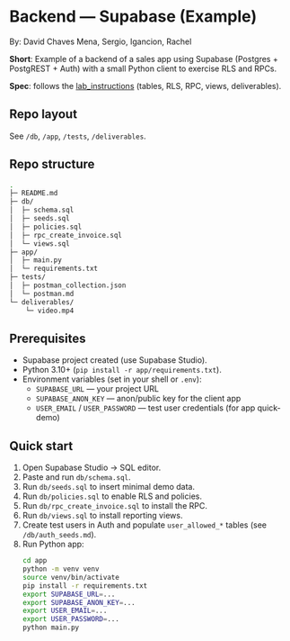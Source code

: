 # Backend — Supabase (Example)

By: David Chaves Mena, Sergio, Igancion, Rachel

**Short**: Example of a backend of a sales app using Supabase (Postgres + PostgREST + Auth) with a small Python client to exercise RLS and RPCs.

**Spec**: follows the [lab_instructions](Lab_Backend_Supabase_Spec.pdf) (tables, RLS, RPC, views, deliverables).

## Repo layout
See `/db`, `/app`, `/tests`, `/deliverables`.

## Repo structure
```bash
.
├─ README.md
├─ db/
│  ├─ schema.sql
│  ├─ seeds.sql
│  ├─ policies.sql
│  ├─ rpc_create_invoice.sql
│  └─ views.sql
├─ app/
│  ├─ main.py
│  └─ requirements.txt
├─ tests/
│  ├─ postman_collection.json
│  └─ postman.md
└─ deliverables/
    └─ video.mp4 
```

## Prerequisites
- Supabase project created (use Supabase Studio).  
- Python 3.10+ (`pip install -r app/requirements.txt`).
- Environment variables (set in your shell or `.env`):
  - `SUPABASE_URL` — your project URL
  - `SUPABASE_ANON_KEY` — anon/public key for the client app
  - `USER_EMAIL` / `USER_PASSWORD` — test user credentials (for app quick-demo)

## Quick start
1. Open Supabase Studio → SQL editor.
2. Paste and run `db/schema.sql`.
3. Run `db/seeds.sql` to insert minimal demo data.
4. Run `db/policies.sql` to enable RLS and policies.
5. Run `db/rpc_create_invoice.sql` to install the RPC.
6. Run `db/views.sql` to install reporting views.
7. Create test users in Auth and populate `user_allowed_*` tables (see `/db/auth_seeds.md`).
8. Run Python app:
   ```bash
   cd app
   python -m venv venv
   source venv/bin/activate
   pip install -r requirements.txt
   export SUPABASE_URL=...
   export SUPABASE_ANON_KEY=...
   export USER_EMAIL=...
   export USER_PASSWORD=...
   python main.py
   ```
